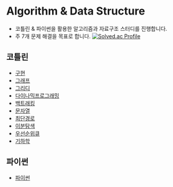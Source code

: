 # Algorithm & Data Structure
- 코틀린 & 파이썬을 활용한 알고리즘과 자료구조 스터디를 진행합니다.
- 주 7개 문제 해결을 목표로 합니다.
[![Solved.ac Profile](http://mazassumnida.wtf/api/v2/generate_badge?boj=wlsdn5116)](https://solved.ac/wlsdn5116/)

## 코틀린
- [구현](https://github.com/jinuemong/algorithm-data-structure-study/tree/master/kotlin%2Bjava/src/main/kotlin%2Bjava/_%EA%B5%AC%ED%98%84)
- [그래프](https://github.com/jinuemong/algorithm-data-structure-study/tree/master/kotlin%2Bjava/src/main/kotlin%2Bjava/_%EA%B7%B8%EB%9E%98%ED%94%84)
- [그리디](https://github.com/jinuemong/algorithm-data-structure-study/tree/master/kotlin%2Bjava/src/main/kotlin%2Bjava/_%EA%B7%B8%EB%A6%AC%EB%94%94)
- [다이나믹프로그래밍](https://github.com/jinuemong/algorithm-data-structure-study/tree/master/kotlin%2Bjava/src/main/kotlin%2Bjava/_%EB%8B%A4%EC%9D%B4%EB%82%98%EB%AF%B9%ED%94%84%EB%A1%9C%EA%B7%B8%EB%9E%98%EB%B0%8D)
- [백트래킹](https://github.com/jinuemong/algorithm-data-structure-study/tree/master/kotlin%2Bjava/src/main/kotlin%2Bjava/_%EB%B0%B1%ED%8A%B8%EB%9E%98%ED%82%B9)
- [문자열](https://github.com/jinuemong/algorithm-data-structure-study/tree/master/kotlin%2Bjava/src/main/kotlin%2Bjava/_%EB%AC%B8%EC%9E%90%EC%97%B4)
- [최단경로](https://github.com/jinuemong/algorithm-data-structure-study/tree/master/kotlin%2Bjava/src/main/kotlin%2Bjava/_%EC%B5%9C%EB%8B%A8%EA%B2%BD%EB%A1%9C)
- [이분탐색](https://github.com/jinuemong/algorithm-data-structure-study/tree/master/kotlin%2Bjava/src/main/kotlin%2Bjava/_%EC%9D%B4%EB%B6%84%ED%83%90%EC%83%89)
- [우선순위큐](https://github.com/jinuemong/algorithm-data-structure-study/tree/master/kotlin%2Bjava/src/main/kotlin%2Bjava/_%EC%9A%B0%EC%84%A0%EC%88%9C%EC%9C%84%ED%81%90)
- [기하학](https://github.com/jinuemong/algorithm-data-structure-study/tree/master/kotlin%2Bjava/src/main/kotlin%2Bjava/_%EA%B8%B0%ED%95%98%ED%95%99)


## 파이썬 
- [파이썬](https://github.com/jinuemong/algorithm-data-structure-study/tree/master/python)
